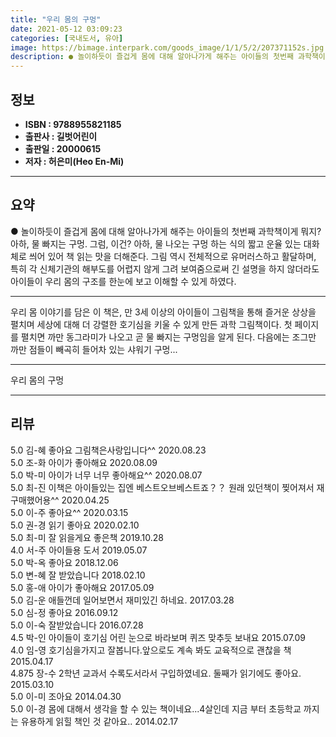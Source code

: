 ```yaml
---
title: "우리 몸의 구멍"
date: 2021-05-12 03:09:23
categories: [국내도서, 유아]
image: https://bimage.interpark.com/goods_image/1/1/5/2/207371152s.jpg
description: ● 놀이하듯이 즐겁게 몸에 대해 알아나가게 해주는 아이들의 첫번째 과학책이게 뭐지? 아하, 물 빠지는 구멍. 그럼, 이건? 아하, 물 나오는 구멍 하는 식의 짧고 운율 있는 대화체로 씌어 있어 책 읽는 맛을 더해준다. 그림 역시 전체적으로 유머러스하고 활달하며, 특히 각 신체기관의 해
---
```


## **정보**

- **ISBN : 9788955821185**
- **출판사 : 길벗어린이**
- **출판일 : 20000615**
- **저자 : 허은미(Heo En-Mi)**

------



## **요약**

●  놀이하듯이 즐겁게 몸에 대해 알아나가게 해주는 아이들의 첫번째 과학책이게 뭐지? 아하, 물 빠지는 구멍. 그럼, 이건? 아하, 물 나오는 구멍 하는 식의 짧고 운율 있는 대화체로 씌어 있어 책 읽는 맛을 더해준다. 그림 역시 전체적으로 유머러스하고 활달하며, 특히 각 신체기관의 해부도를 어렵지 않게 그려 보여줌으로써 긴 설명을 하지 않더라도 아이들이 우리 몸의 구조를 한눈에 보고 이해할 수 있게 하였다.

------

우리 몸 이야기를 담은 이 책은, 만 3세 이상의 아이들이 그림책을 통해 즐거운 상상을 펼치며 세상에 대해 더 강렬한 호기심을 키울 수 있게 만든 과학 그림책이다. 첫 페이지를 펼치면 까만 동그라미가 나오고 곧 물 빠지는 구멍임을 알게 된다. 다음에는 조그만 까만 점들이 빼곡히 들어차 있는 샤워기 구멍... 

------


우리 몸의 구멍 

------


## **리뷰** 

5.0 김-혜 좋아요 그림책은사랑입니다^^ 2020.08.23 <br/>5.0 조-화 아이가 좋아해요 2020.08.09 <br/>5.0 박-미 아이가 너무 너무 좋아해요^^ 2020.08.07 <br/>5.0 최-진 이책은 아이들있는 집엔 베스트오브베스트죠？？ 원래 있던책이 찢어져서 재구매했어용^^ 2020.04.25 <br/>5.0 이-주 좋아요^^  2020.03.15 <br/>5.0 권-경 읽기 좋아요 2020.02.10 <br/>5.0 최-미 잘 읽을게요 좋은책 2019.10.28 <br/>4.0 서-주 아이들용 도서 2019.05.07 <br/>5.0 박-옥 좋아요 2018.12.06 <br/>5.0 변-혜 잘 받았습니다 2018.02.10 <br/>5.0 홍-애 아이가 좋아해요 2017.05.09 <br/>5.0 김-운 애들껀데 일어보면서 재미있긴 하네요. 2017.03.28 <br/>5.0 심-정 좋아요 2016.09.12 <br/>5.0 이-숙 잘받았습니다 2016.07.28 <br/>4.5 박-인 아이들이 호기심 어린 눈으로 바라보며 퀴즈 맞추듯 보내요 2015.07.09 <br/>4.0 임-영 호기심을가지고 잘봅니다.앞으로도 계속 봐도 교육적으로 괜찮을 책 2015.04.17 <br/>4.875 장-수 2학년 교과서 수록도서라서 구입하였네요. 둘째가 읽기에도 좋아요. 2015.03.10 <br/>5.0 이-미 조아요 2014.04.30 <br/>5.0 이-경 몸에 대해서 생각을 할 수 있는 책이네요...4살인데 지금 부터 초등학교 까지는 유용하게 읽힐 책인 것 같아요.. 2014.02.17 <br/>